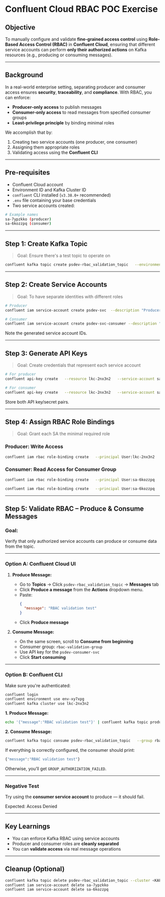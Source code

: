 # Confluent Cloud RBAC POC Exercise

## Objective
To manually configure and validate **fine-grained access control** using **Role-Based Access Control (RBAC)** in **Confluent Cloud**, ensuring that different service accounts can perform **only their authorized actions** on Kafka resources (e.g., producing or consuming messages).

---

## Background

In a real-world enterprise setting, separating producer and consumer access ensures **security**, **traceability**, and **compliance**. With RBAC, you can enforce:

- **Producer-only access** to publish messages
- **Consumer-only access** to read messages from specified consumer groups
- **Least-privilege principle** by binding minimal roles

We accomplish that by:

1. Creating two service accounts (one producer, one consumer)
2. Assigning them appropriate roles
3. Validating access using the **Confluent CLI**

---

## Pre-requisites

- Confluent Cloud account
- Environment ID and Kafka Cluster ID
- `confluent` CLI installed (`v3.38.0+` recommended)
- `.env` file containing your base credentials
- Two service accounts created:

```bash
# Example names
sa-7ypzkko (producer)
sa-6kozzpq (consumer)
```

---

## Step 1: Create Kafka Topic

>  Goal: Ensure there's a test topic to operate on

```bash
confluent kafka topic create psdev-rbac_validation_topic   --environment env-xy7xpg   --cluster lkc-2nx3n2
```

---

## Step 2: Create Service Accounts

>  Goal: To have separate identities with different roles

```bash
# Producer
confluent iam service-account create psdev-svc  --description "Producer SA"

# Consumer
confluent iam service-account create psdev-svc-consumer --description "Consumer SA"
```

Note the generated service account IDs.

---

## Step 3: Generate API Keys

> Goal: Create credentials that represent each service account

```bash
# For producer
confluent api-key create   --resource lkc-2nx3n2   --service-account sa-7ypzkko   --description "Producer key"

# For consumer
confluent api-key create   --resource lkc-2nx3n2   --service-account sa-6kozzpq   --description "Consumer key"
```

Store both API key/secret pairs.

---

## Step 4: Assign RBAC Role Bindings

>  Goal: Grant each SA the minimal required role

### Producer: Write Access
```bash
confluent iam rbac role-binding create   --principal User:lkc-2nx3n2   --role DeveloperWrite   --resource Topic:psdev-rbac_validation_topic   --environment env-xy7xpg
```

### Consumer: Read Access for Consumer Group
```bash
confluent iam rbac role-binding create   --principal User:sa-6kozzpq   --role DeveloperRead   --resource Topic:psdev-rbac_validation_topic   --environment env-xy7xpg

confluent iam rbac role-binding create   --principal User:sa-6kozzpq   --role DeveloperRead   --resource Group:rbac-validation-group   --environment env-xy7xpg
```

---

## Step 5: Validate RBAC – Produce & Consume Messages

###  Goal:
Verify that only authorized service accounts can produce or consume data from the topic.

---

### Option A: Confluent Cloud UI

1. **Produce Message:**
   - Go to **Topics** → Click `psdev-rbac_validation_topic` → **Messages** tab
   - Click **Produce a message** from the **Actions** dropdown menu.
   - Paste:
     ```json
     {
       "message": "RBAC validation test"
     }
     ```
   - Click **Produce message**

2. **Consume Message:**
   - On the same screen, scroll to **Consume from beginning**
   - Consumer group: `rbac-validation-group`
   - Use API key for the `psdev-consumer-svc`
   - Click **Start consuming**

---

### Option B: Confluent CLI

Make sure you're authenticated:

```bash
confluent login
confluent environment use env-xy7xpg
confluent kafka cluster use lkc-2nx3n2
```

**1. Produce Message:**

```bash
echo '{"message":"RBAC validation test"}' | confluent kafka topic produce psdev-rbac_validation_topic   --value-format json   --api-key <PRODUCER_API_KEY>   --api-secret <PRODUCER_API_SECRET>
```

**2. Consume Message:**

```bash
confluent kafka topic consume psdev-rbac_validation_topic   --group rbac-validation-group   --from-beginning   --value-format json   --api-key <CONSUMER_API_KEY>   --api-secret <CONSUMER_API_SECRET>
```

If everything is correctly configured, the consumer should print:
```bash
{"message":"RBAC validation test"}
```

Otherwise, you’ll get `GROUP_AUTHORIZATION_FAILED`.

---
###  Negative Test
Try using the **consumer service account** to produce — it should fail.

Expected: Access Denied

---

## Key Learnings

- You can enforce Kafka RBAC using service accounts
- Producer and consumer roles are **cleanly separated**
- You can **validate access** via real message operations

---

## Cleanup (Optional)

```bash
confluent kafka topic delete psdev-rbac_validation_topic --cluster <KAFKA_CLUSTER_ID>
confluent iam service-account delete sa-7ypzkko
confluent iam service-account delete sa-6kozzpq
```
